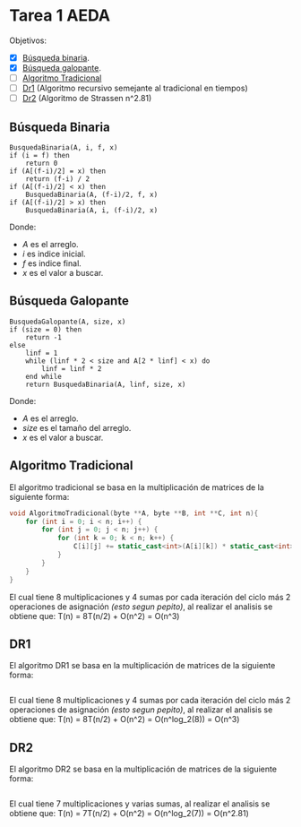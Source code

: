 # Tarea 1 AEDA

Objetivos:

- [x] [Búsqueda binaria](#búsqueda-binaria).
- [x] [Búsqueda galopante](#búsqueda-galopante).
- [ ] [Algoritmo Tradicional](#algoritmo-tradicional)
- [ ] [Dr1](#dr1) (Algoritmo recursivo semejante al tradicional en tiempos)
- [ ] [Dr2](#dr2) (Algoritmo de Strassen n^2.81)

## Búsqueda Binaria

```pseudo
BusquedaBinaria(A, i, f, x)
if (i = f) then
    return 0
if (A[(f-i)/2] = x) then
    return (f-i) / 2
if (A[(f-i)/2] < x) then
    BusquedaBinaria(A, (f-i)/2, f, x)
if (A[(f-i)/2] > x) then
    BusquedaBinaria(A, i, (f-i)/2, x)
```

Donde:

- *A* es el arreglo.
- *i* es indice inicial.
- *f* es indice final.
- *x* es el valor a buscar.

## Búsqueda Galopante

```pseudo
BusquedaGalopante(A, size, x)
if (size = 0) then
    return -1
else
    linf = 1
    while (linf * 2 < size and A[2 * linf] < x) do
        linf = linf * 2
    end while
    return BusquedaBinaria(A, linf, size, x)
```

Donde:

- *A* es el arreglo.
- *size* es el tamaño del arreglo.
- *x* es el valor a buscar.

## Algoritmo Tradicional

El algoritmo tradicional se basa en la multiplicación de matrices de la siguiente forma:

```cpp
void AlgoritmoTradicional(byte **A, byte **B, int **C, int n){
    for (int i = 0; i < n; i++) {
        for (int j = 0; j < n; j++) {
            for (int k = 0; k < n; k++) {
                C[i][j] += static_cast<int>(A[i][k]) * static_cast<int>(B[k][j]);
            }
        }
    }
}
```

El cual tiene 8 multiplicaciones y 4 sumas por cada iteración del ciclo más 2 operaciones de asignación *(esto segun pepito)*, al realizar el analisis se obtiene que:
T(n) = 8T(n/2) + O(n^2) = O(n^3)

## DR1

El algoritmo DR1 se basa en la multiplicación de matrices de la siguiente forma:

```cpp

```

El cual tiene 8 multiplicaciones y 4 sumas por cada iteración del ciclo más 2 operaciones de asignación *(esto segun pepito)*, al realizar el analisis se obtiene que:
T(n) = 8T(n/2) + O(n^2) = O(n^log_2(8)) = O(n^3)

## DR2

El algoritmo DR2 se basa en la multiplicación de matrices de la siguiente forma:

```cpp

```

El cual tiene 7 multiplicaciones y varias sumas, al realizar el analisis se obtiene que:
T(n) = 7T(n/2) + O(n^2) = O(n^log_2(7)) = O(n^2.81)